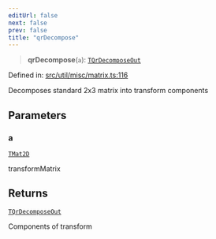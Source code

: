 ```yaml
---
editUrl: false
next: false
prev: false
title: "qrDecompose"
---
```


> **qrDecompose**(`a`): [`TQrDecomposeOut`](/api/fabric/namespaces/util/type-aliases/tqrdecomposeout/)

Defined in: [src/util/misc/matrix.ts:116](https://github.com/fabricjs/fabric.js/blob/977f797255d8c56b5b68360b0d45bed33697d2e8/src/util/misc/matrix.ts#L116)

Decomposes standard 2x3 matrix into transform components

## Parameters

### a

[`TMat2D`](/api/type-aliases/tmat2d/)

transformMatrix

## Returns

[`TQrDecomposeOut`](/api/fabric/namespaces/util/type-aliases/tqrdecomposeout/)

Components of transform
